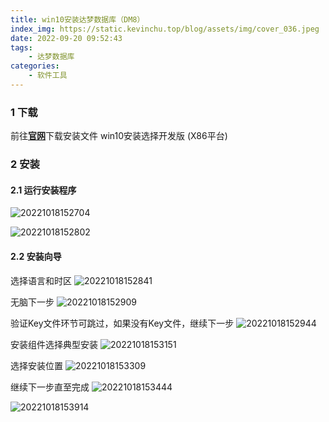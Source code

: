 ```yaml
---
title: win10安装达梦数据库（DM8）
index_img: https://static.kevinchu.top/blog/assets/img/cover_036.jpeg
date: 2022-09-20 09:52:43
tags:
    - 达梦数据库
categories:
    - 软件工具
---
```


### 1 下载
前往[**官网**](https://eco.dameng.com/download/)下载安装文件
win10安装选择开发版 (X86平台)

### 2 安装

#### 2.1 运行安装程序
![20221018152704](https://static.kevinchu.top/blog/public/20221018152704.png)

![20221018152802](https://static.kevinchu.top/blog/public/20221018152802.png)

#### 2.2 安装向导

选择语言和时区
![20221018152841](https://static.kevinchu.top/blog/public/20221018152841.png)

无脑下一步
![20221018152909](https://static.kevinchu.top/blog/public/20221018152909.png)

验证Key文件环节可跳过，如果没有Key文件，继续下一步
![20221018152944](https://static.kevinchu.top/blog/public/20221018152944.png)

安装组件选择典型安装
![20221018153151](https://static.kevinchu.top/blog/public/20221018153151.png)

选择安装位置
![20221018153309](https://static.kevinchu.top/blog/public/20221018153309.png)

继续下一步直至完成
![20221018153444](https://static.kevinchu.top/blog/public/20221018153444.png)

![20221018153914](https://static.kevinchu.top/blog/public/20221018153914.png)
